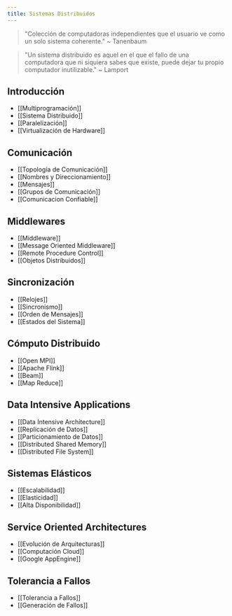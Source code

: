 ```yaml
---
title: Sistemas Distribuidos
---
```


> "Colección de computadoras independientes que el usuario ve como un solo sistema coherente." ~ Tanenbaum

> "Un sistema distribuido es aquel en el que el fallo de una computadora que ni siquiera sabes que existe, puede dejar tu propio computador inutilizable." ~ Lamport

## Introducción

- [[Multiprogramación]]
- [[Sistema Distribuido]]
- [[Paralelización]]
- [[Virtualización de Hardware]]

## Comunicación

- [[Topología de Comunicación]]
- [[Nombres y Direccionamiento]]
- [[Mensajes]]
- [[Grupos de Comunicación]]
- [[Comunicacion Confiable]]

## Middlewares

- [[Middleware]]
- [[Message Oriented Middleware]]
- [[Remote Procedure Control]]
- [[Objetos Distribuidos]]

## Sincronización

- [[Relojes]]
- [[Sincronismo]]
- [[Orden de Mensajes]]
- [[Estados del Sistema]]

## Cómputo Distribuido

- [[Open MPI]]
- [[Apache Flink]]
- [[Beam]]
- [[Map Reduce]]

## Data Intensive Applications

- [[Data Intensive Architecture]]
- [[Replicación de Datos]]
- [[Particionamiento de Datos]]
- [[Distributed Shared Memory]]
- [[Distributed File System]]

## Sistemas Elásticos

- [[Escalabilidad]]
- [[Elasticidad]]
- [[Alta Disponibilidad]]

## Service Oriented Architectures

- [[Evolución de Arquitecturas]]
- [[Computación Cloud]]
- [[Google AppEngine]]

## Tolerancia a Fallos

- [[Tolerancia a Fallos]]
- [[Generación de Fallos]]
